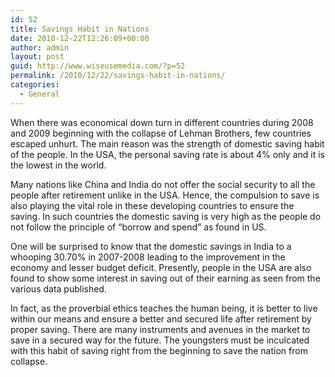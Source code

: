 ```yaml
---
id: 52
title: Savings Habit in Nations
date: 2010-12-22T12:26:09+00:00
author: admin
layout: post
guid: http://www.wiseusemedia.com/?p=52
permalink: /2010/12/22/savings-habit-in-nations/
categories:
  - General
---
```

When there was economical down turn in different countries during 2008 and 2009 beginning with the collapse of Lehman Brothers, few countries escaped unhurt. The main reason was the strength of domestic saving habit of the people. In the USA, the personal saving rate is about 4% only and it is the lowest in the world.

Many nations like China and India do not offer the social security to all the people after retirement unlike in the USA. Hence, the compulsion to save is also playing the vital role in these developing countries to ensure the saving. In such countries the domestic saving is very high as the people do not follow the principle of &#8220;borrow and spend&#8221; as found in US.

One will be surprised to know that the domestic savings in India to a whooping 30.70% in 2007-2008 leading to the improvement in the economy and lesser budget deficit. Presently, people in the USA are also found to show some interest in saving out of their earning as seen from the various data published.

In fact, as the proverbial ethics teaches the human being, it is better to live within our means and ensure a better and secured life after retirement by proper saving. There are many instruments and avenues in the market to save in a secured way for the future. The youngsters must be inculcated with this habit of saving right from the beginning to save the nation from collapse.